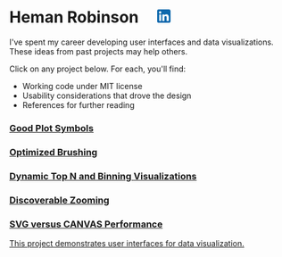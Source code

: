 # Heman Robinson&nbsp;&nbsp;&nbsp;&nbsp;&nbsp;[<img src=src/linkedin.svg title="Contact me on LinkedIn" alt="Contact me on LinkedIn" width=24>](https://www.linkedin.com/in/heman-robinson-953a1223/)

I've spent my career developing user interfaces and data visualizations. These ideas from past projects may help others.

Click on any project below.  For each, you'll find:
* Working code under MIT license
* Usability considerations that drove the design
* References for further reading

### [Good Plot Symbols](https://hemanrobinson.github.io/good-plot-symbols/)
### [Optimized Brushing](https://hemanrobinson.github.io/fast-brushing/)
### [Dynamic Top N and Binning Visualizations](https://hemanrobinson.github.io/top-n-binning/)
### [Discoverable Zooming](https://hemanrobinson.github.io/zoom/)
### [SVG versus CANVAS Performance](https://hemanrobinson.github.io/svg-canvas-performance/)

[This project demonstrates user interfaces for data visualization.](https://hemanrobinson.github.io/)
